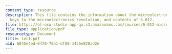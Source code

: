 ```yaml
---
content_type: resource
description: This file contains the information about the microelectronics revolution,
  keys to the microelectronics revolution, and contents of 6.012.
file: https://ol-ocw-studio-app-qa.s3.amazonaws.com/courses/6-012-microelectronic-devices-and-circuits-fall-2005/6845e4ed047070a1df081426e820ad2e_lec1.pdf
file_type: application/pdf
resourcetype: Document
title: lec1.pdf
uid: 6845e4ed-0470-70a1-df08-1426e820ad2e
---
```

